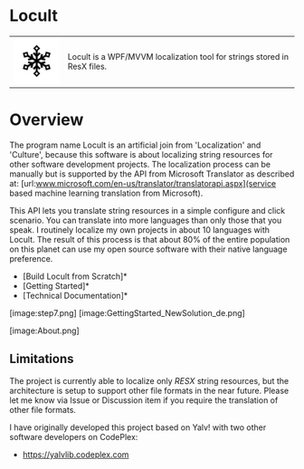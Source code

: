 # Locult

<table border="0">
<tr>
<td><img src="https://github.com/Dirkster99/Docu/blob/master/Locult/appbar.snowflake_128.png?raw=true"/></td>
<td>
Locult is a WPF/MVVM localization tool for strings stored in ResX files.
</td>
</tr>
</table>

# Overview

The program name Locult is an artificial join from 'Localization' and 'Culture',
because this software is about localizing string resources for other software development projects.
The localization process can be manually but is supported by the API from Microsoft Translator as
described at: [url:www.microsoft.com/en-us/translator/translatorapi.aspx](service based machine learning translation from Microsoft).

This API lets you translate string resources in a simple configure and click scenario.
You can translate into more languages than only those that you speak. I routinely localize
my own projects in about 10 languages with Locult. The result of this process is that about
80% of the entire population on this planet can use my open source software with their native language preference.

* [Build Locult from Scratch]*
* [Getting Started]*
* [Technical Documentation]*


[image:step7.png]
[image:GettingStarted_NewSolution_de.png]

[image:About.png]

## Limitations
The project is currently able to localize only *RESX* string resources, but the architecture is setup to support other file formats in the near future. Please let me know via Issue or Discussion item if you require the translation of other file formats.

I have originally developed this project based on Yalv! with two other software developers on CodePlex:
* https://yalvlib.codeplex.com</li>
